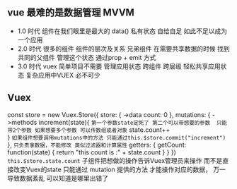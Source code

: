 ## vue 最难的是数据管理  MVVM
- 1.0 时代  组件在我们眼里是最大的
  data() 私有状态   自给自足
  如此不足以成为一个应用
- 2.0 时代  很多的组件
  组件的层次及关系  兄弟组件  在需要共享数据的时候 找到共同的父组件 管理这个状态
  通过prop + emit 方式
- 3.0 时代  vuex  简单项目不需要
  管理应用状态
  跨组件  跨层级 轻松共享应用状态  复杂应用中VUEX 必不可少

## Vuex
const store = new Vuex.Store({
  store: {          ->data
    count: 0
  },
  mutations: {      ->methods
    increment(state){  `第一个参数state定死了 第二个可以带想要的参数  只能带2个参数 如果想要多个参数 可以传数组或者对象`
      state.count++    
    }
    `如果组件想要调用mutations中的方法 只能通过this.$store.commit("increment")`
  },
  `只负责拿数据，不能修改 类似过滤器和计算属性`
  getters: {
    getCount: function(state) {
      return "this count is :" + state.count
    }
  }
})
`this.$store.state.count`
子组件把想做的操作告诉Vuex管理员来操作 而不是直接改变Vuex的state
只能通过 mutation 提供的方法 才能操作对应的数据， 万一导致数据紊乱 可以知道是哪里出错了